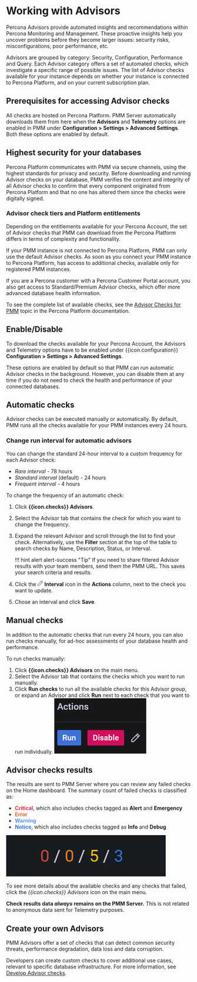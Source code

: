 # Working with Advisors

Percona Advisors provide automated insights and recommendations within Percona Monitoring and Management. These proactive insights help you uncover problems before they become larger issues: security risks, misconfigurations, poor performance, etc.

Advisors are grouped by category: Security, Configuration, Performance and Query. Each Advisor category offers a set of automated checks, which investigate a specific range of possible issues. The list of Advisor checks available for your instance depends on whether your instance is connected to Percona Platform, and on your current subscription plan.

## Prerequisites for accessing Advisor checks
All checks are hosted on Percona Platform. PMM Server automatically downloads them from here when the **Advisors** and **Telemetry** options are enabled in PMM under **Configuration > Settings > Advanced Settings**. Both these options are enabled by default.

## Highest security for your databases
Percona Platform communicates with PMM via secure channels, using the highest standards for privacy and security. Before downloading and running Advisor checks on your database, PMM verifies the content and integrity of all Advisor checks to confirm that every component originated from Percona Platform and that no one has altered them since the checks were digitally signed.

### Advisor check tiers and Platform entitlements
Depending on the entitlements available for your Percona Account, the set of Advisor checks that PMM can download from the Percona Platform differs in terms of complexity and functionality.

If your PMM instance is not connected to Percona Platform, PMM can only use the default Advisor checks.
As soon as you connect your PMM instance to Percona Platform, has access to additional checks, available only for registered PMM instances.

If you are a Percona customer with a Percona Customer Portal account, you also get access to Standard/Premium Advisor checks, which offer more advanced database health information.

To see the complete list of available checks, see the [Advisor Checks for PMM](https://docs.percona.com/percona-platform/advisors.html) topic in the Percona Platform documentation.

## Enable/Disable
To download the checks available for your Percona Account, the Advisors and Telemetry options have to be enabled under {{icon.configuration}} **Configuration <i class="uil uil-setting"></i> > Settings > Advanced Settings**.

These options are enabled by default so that PMM can run automatic Advisor checks in the background. However, you can disable them at any time if you do not need to check the health and performance of your connected databases.

## Automatic checks
Advisor checks can be executed manually or automatically.
By default, PMM runs all the checks available for your PMM instances every 24 hours.

### Change run interval for automatic advisors
You can change the standard 24-hour interval to a custom frequency for each Advisor check:

 - *Rare interval* - 78 hours
 - *Standard interval* (default) - 24 hours
 - *Frequent interval* - 4 hours

To change the frequency of an automatic check:

1. Click **{{icon.checks}} Advisors**.
2. Select the Advisor tab that contains the check for which you want to change the frequency.
3. Expand the relevant Advisor and scroll through the list to find your check. Alternatively, use the **Filter** section at the top of the table to search checks by Name, Description, Status, or Interval.

    !!! hint alert alert-success "Tip"
        If you need to share filtered Advisor results with your team members, send them the PMM URL. This saves your search criteria and results.
4. Click the ![Edit](..//_images/edit.png) **Interval** icon in the **Actions** column, next to the check you want to update.
5. Chose an interval and click **Save**.

## Manual checks
In addition to the automatic checks that run every 24 hours, you can also run checks manually, for ad-hoc assessments of your database health and performance.

To run checks manually:

1. Click **{{icon.checks}} Advisors** on the main menu.
2. Select the Advisor tab that contains the checks which you want to run manually.
3. Click **Run checks** to run all the available checks for this Advisor group, or expand an Advisor and click **Run** next to each check that you want to run individually.
![!Actions options](../_images/PMM_Checks_Actions.png)

## Advisor checks results
The results are sent to PMM Server where you can review any failed checks on the Home dashboard. The summary count of failed checks is classified as:

- <b style="color:#e02f44;">Critical</b>, which also includes checks tagged as **Alert** and **Emergency**
- <b style="color:#e36526;">Error</b>
- <b style="color:#5794f2;">Warning</b>
- <b style="color:#3274d9;">Notice</b>, which also includes checks tagged as **Info** and **Debug**

![!Failed Advisor Checks panel](../_images/HomeDashboard.png)

To see more details about the available checks and any checks that failed, click the *{{icon.checks}} Advisors* icon on the main menu.

**Check results data *always* remains on the PMM Server.** This is not related to anonymous data sent for Telemetry purposes.

## Create your own Advisors
PMM Advisors offer a set of checks that can detect common security threats, performance degradation, data loss and data corruption.

Developers can create custom checks to cover additional use cases, relevant to specific database infrastructure. For more information, see [Develop Advisor checks](https://docs.percona.com/percona-monitoring-and-management/details/develop-checks/index.html).
